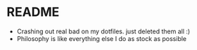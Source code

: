 # README

- Crashing out real bad on my dotfiles. just deleted them all :)
- Philosophy is like everything else I do as stock as possible
